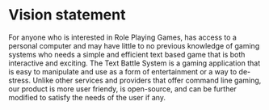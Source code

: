 # Vision statement

For anyone who is interested in Role Playing Games, has access to a personal computer and may have little to no previous knowledge of gaming systems who needs a simple and efficient text based game that is both interactive and exciting. The Text Battle System is a gaming application that is easy to manipulate and use as a form of entertainment or a way to de-stress. Unlike other services and providers that offer command line gaming, our product is more user friendy, is open-source, and can be further modified to satisfy the needs of the user if any.
